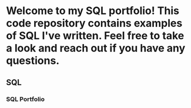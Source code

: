# Welcome to my SQL portfolio! This code repository contains examples of SQL I've written. Feel free to take a look and reach out if you have any questions.
## SQL
### SQL Portfolio 
